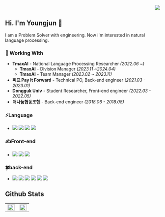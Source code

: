 <div align="right">
    <img src="https://komarev.com/ghpvc/?username=youngjun-99&&style=flat-square" align="right" />
</div>
<br/>

## Hi. I'm Youngjun 👋

I am a Problem Solver with engineering. Now i'm interested in natural language processing.

### 💫 Working With
- **TmaxAI** - National Language Processing Researcher *(2022.06 ~)*
    - **TmaxAI** - Division Manager *(2023.11 ~2024.04)*
    - **TmaxAI** - Team Manager *(2023.02 ~ 2023.11)*
- **피프 Pay It Forward** - Technical PO, Back-end engineer *(2021.03 - 2023.01)*
- **Dongguk Univ** - Student Researcher, Front-end engineer *(2022.03 - 2022.05)*
- **더나눔협동조합** - Back-end engineer *(2018.06 - 2018.08)*

### ⚡Language 
- <img src="https://img.shields.io/badge/Python-3776AB?style=flat&logo=Python&logoColor=white"/>
  <img src="https://img.shields.io/badge/Java-26689A?style=flat&logo=OpenJDK&logoColor=white">
  <img src="https://img.shields.io/badge/javascript-F7DF1E?style=flat&logo=javascript&logoColor=white">
  <img src="https://img.shields.io/badge/Delphi-EE1F35?style=flat&logo=Delphi&logoColor=white"/>

### ✍Front-end
- <img src="https://img.shields.io/badge/Next.js-7952B3?style=flat&logo=Next.js&logoColor=white"/>
  <img src="https://img.shields.io/badge/React.js-61DAFB?style=flat&logo=react&logoColor=white">
  <img src="https://img.shields.io/badge/tailwindcss-06B6D4?style=flat&logo=tailwindcss&logoColor=white"/>

### 🍀back-end
- <img src="https://img.shields.io/badge/Spring-6DB33F?style=flat&logo=Spring&logoColor=white"/>
  <img src="https://img.shields.io/badge/Flask-00AAE7?style=flat&logo=Flask&logoColor=white"/>
  <img src="https://img.shields.io/badge/FastAPI-009688?style=flat&logo=FastAPI&logoColor=white"/>
  <img src="https://img.shields.io/badge/Django-004A9D?style=flat&logo=Django&logoColor=white"/>
  <img src="https://img.shields.io/badge/Node.js-339933?style=flat&logo=Node.js&logoColor=white"/>
  <img src="https://img.shields.io/badge/AWS(EC2)-FF9900?style=flat&logo=Amazon EC2&logoColor=white"/>

## Github Stats  
<table><tr><td valign="top" width="50%">

<img src="https://github-readme-stats.vercel.app/api?username=youngjun-99&show_icons=true&count_private=true&hide_border=true" align="left" style="width: 100%" />

</td><td valign="top" width="50%">

<img src="https://github-readme-stats.vercel.app/api/top-langs/?username=youngjun-99&hide_border=true&layout=compact" align="left" style="width: 100%" />

</td></tr></table>  

<br/>  
